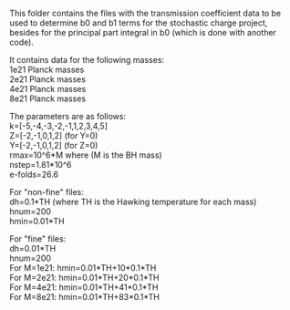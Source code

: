 This folder contains the files with the transmission coefficient data to be used to determine b0 and b1 terms for the
stochastic charge project, besides for the principal part integral in b0 (which is done with another code).  
  
It contains data for the following masses:  
1e21 Planck masses  
2e21 Planck masses  
4e21 Planck masses  
8e21 Planck masses  
  
The parameters are as follows:  
k=[-5,-4,-3,-2,-1,1,2,3,4,5]  
Z=[-2,-1,0,1,2] (for Y=0)  
Y=[-2,-1,0,1,2] (for Z=0)  
rmax=10^6\*M where (M is the BH mass)  
nstep=1.81\*10^6  
e-folds=26.6  
  
For "non-fine" files:  
dh=0.1\*TH (where TH is the Hawking temperature for each mass)  
hnum=200  
hmin=0.01\*TH  
  
For "fine" files:  
dh=0.01\*TH  
hnum=200  
For M=1e21: hmin=0.01\*TH+10\*0.1\*TH  
For M=2e21: hmin=0.01\*TH+20\*0.1\*TH  
For M=4e21: hmin=0.01\*TH+41\*0.1\*TH  
For M=8e21: hmin=0.01\*TH+83\*0.1*TH
